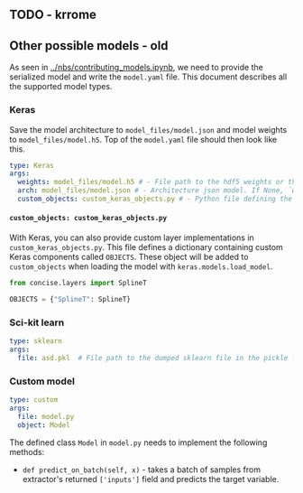 ## TODO - krrome

## Other possible models - old

As seen in [../nbs/contributing_models.ipynb](../nbs/contributing_models.ipynb), we need to provide the serialized model 
and write the `model.yaml` file. This document describes all the supported model types.

### Keras

Save the model architecture to `model_files/model.json` and model weights to `model_files/model.h5`.
Top of the `model.yaml` file should then look like this.

```yaml
type: Keras
args:
  weights: model_files/model.h5 # - File path to the hdf5 weights or the hdf5 Keras model
  arch: model_files/model.json # - Architecture json model. If None, `weights_file` is assumed to speficy the whole model
  custom_objects: custom_keras_objects.py # - Python file defining the custom Keras objects
```

#### `custom_objects: custom_keras_objects.py`

With Keras, you can also provide custom layer implementations in `custom_keras_objects.py`. 
This file defines a dictionary containing custom Keras components called `OBJECTS`.
These object will be added to `custom_objects` when loading the model with `keras.models.load_model`.

```python
from concise.layers import SplineT

OBJECTS = {"SplineT": SplineT}
```


### Sci-kit learn

```yaml
type: sklearn
args:
  file: asd.pkl  # File path to the dumped sklearn file in the pickle format.
```

### Custom model 

```yaml
type: custom
args:
  file: model.py
  object: Model
```

The defined class `Model` in `model.py` needs to implement the following methods:

- `def predict_on_batch(self, x)` - takes a batch of samples from extractor's returned `['inputs']`
field and predicts the target variable.

